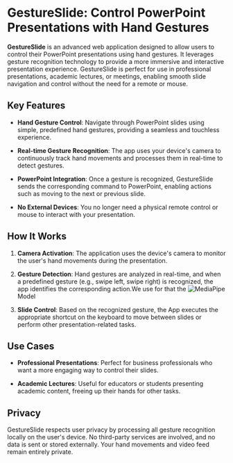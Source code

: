 # GestureSlide: Control PowerPoint Presentations with Hand Gestures

**GestureSlide** is an advanced web application designed to allow users to control their PowerPoint presentations using hand gestures. It leverages gesture recognition technology to provide a more immersive and interactive presentation experience. GestureSlide is perfect for use in professional presentations, academic lectures, or meetings, enabling smooth slide navigation and control without the need for a remote or mouse.

## Key Features

- **Hand Gesture Control**: Navigate through PowerPoint slides using simple, predefined hand gestures, providing a seamless and touchless experience.
  
- **Real-time Gesture Recognition**: The app uses your device's camera to continuously track hand movements and processes them in real-time to detect gestures.

- **PowerPoint Integration**: Once a gesture is recognized, GestureSlide sends the corresponding command to PowerPoint, enabling actions such as moving to the next or previous slide.

- **No External Devices**: You no longer need a physical remote control or mouse to interact with your presentation.

## How It Works

1. **Camera Activation**: The application uses the device's camera to monitor the user's hand movements during the presentation.
   
2. **Gesture Detection**: Hand gestures are analyzed in real-time, and when a predefined gesture (e.g., swipe left, swipe right) is recognized, the app identifies the corresponding action.We use for that the ![MediaPipe](https://ai.google.dev/edge/mediapipe/solutions/vision/hand_landmarker) Model

3. **Slide Control**: Based on the recognized gesture, the App executes the appropriate shortcut on the keyboard  to move between slides or perform other presentation-related tasks.

## Use Cases

- **Professional Presentations**: Perfect for business professionals who want a more engaging way to control their slides.
  
- **Academic Lectures**: Useful for educators or students presenting academic content, freeing up their hands for other tasks.

## Privacy

GestureSlide respects user privacy by processing all gesture recognition locally on the user's device. No third-party services are involved, and no data is sent or stored externally. Your hand movements and video feed remain entirely private.
